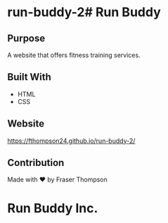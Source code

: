 # run-buddy-2# Run Buddy

## Purpose
A website that offers fitness training services.

## Built With
* HTML
* CSS

## Website
https://fthompson24.github.io/run-buddy-2/

## Contribution
Made with ❤️ by Fraser Thompson

# Run Buddy Inc.